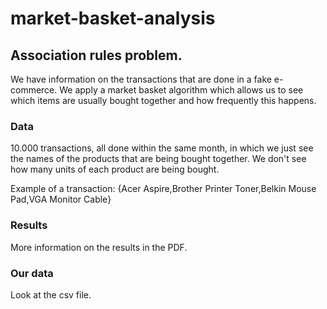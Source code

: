 # market-basket-analysis
## Association rules problem.

We have information on the transactions that are done in a fake e-commerce. We apply a market basket algorithm which allows
us to see which items are usually bought together and how frequently this happens. 

### Data
10.000 transactions, all done within the same month, in which we just see the names of the products that are being bought together.
We don't see how many units of each product are being bought.

Example of a transaction:
{Acer Aspire,Brother Printer Toner,Belkin Mouse Pad,VGA Monitor Cable}

### Results

More information on the results in the PDF.

### Our data

Look at the csv file.


